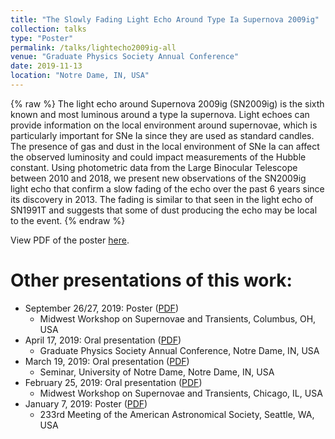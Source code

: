 ```yaml
---
title: "The Slowly Fading Light Echo Around Type Ia Supernova 2009ig"
collection: talks
type: "Poster"
permalink: /talks/lightecho2009ig-all
venue: "Graduate Physics Society Annual Conference"
date: 2019-11-13
location: "Notre Dame, IN, USA"
---
```


{% raw %}
The light echo around Supernova 2009ig (SN2009ig) is the sixth known and most luminous around a type Ia supernova. Light echoes can provide information on the local environment around supernovae, which is particularly important for SNe Ia since they are used as standard candles. The presence of gas and dust in the local environment of SNe Ia can affect the observed luminosity and could impact measurements of the Hubble constant. Using photometric data from the Large Binocular Telescope between 2010 and 2018, we present new observations of the SN2009ig light echo that confirm a slow fading of the echo over the past 6 years since its discovery in 2013. The fading is similar to that seen in the light echo of SN1991T and suggests that some of dust producing the echo may be local to the event.
{% endraw %}

View PDF of the poster [here](https://charlottewood.me/files/poster_gpsac2019b.pdf).

Other presentations of this work:
======
* September 26/27, 2019: Poster ([PDF](https://charlottewood.me/files/poster_mwsnt2019b.pdf))
  * Midwest Workshop on Supernovae and Transients, Columbus, OH, USA
* April 17, 2019: Oral presentation ([PDF](https://charlottewood.me/files/talk_gpsac2019a.pdf))
  * Graduate Physics Society Annual Conference, Notre Dame, IN, USA
* March 19, 2019: Oral presentation ([PDF](https://charlottewood.me/files/seminar_nd2019.pdf))
  * Seminar, University of Notre Dame, Notre Dame, IN, USA
* February 25, 2019: Oral presentation ([PDF](https://charlottewood.me/files/talk_mwsnt2019a.pdf))
  * Midwest Workshop on Supernovae and Transients, Chicago, IL, USA
* January 7, 2019: Poster ([PDF](http://charlottewood.me/files/poster_aas2019.pdf))
  * 233rd Meeting of the American Astronomical Society, Seattle, WA, USA
